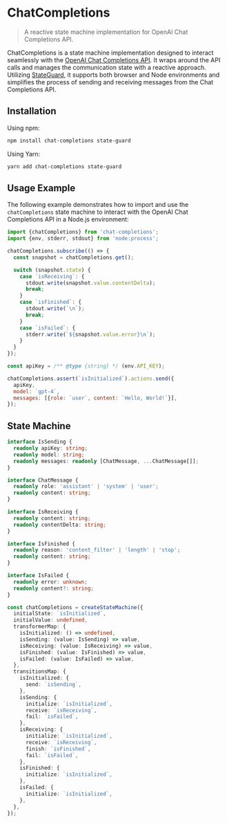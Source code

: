 # ChatCompletions

> A reactive state machine implementation for OpenAI Chat Completions API.

ChatCompletions is a state machine implementation designed to interact seamlessly with the
[OpenAI Chat Completions API](https://platform.openai.com/docs/guides/gpt/chat-completions-api). It
wraps around the API calls and manages the communication state with a reactive approach. Utilizing
[StateGuard](https://github.com/clebert/state-guard), it supports both browser and Node environments
and simplifies the process of sending and receiving messages from the Chat Completions API.

## Installation

Using npm:

```sh
npm install chat-completions state-guard
```

Using Yarn:

```sh
yarn add chat-completions state-guard
```

## Usage Example

The following example demonstrates how to import and use the `chatCompletions` state machine to
interact with the OpenAI Chat Completions API in a Node.js environment:

```js
import {chatCompletions} from 'chat-completions';
import {env, stderr, stdout} from 'node:process';

chatCompletions.subscribe(() => {
  const snapshot = chatCompletions.get();

  switch (snapshot.state) {
    case `isReceiving`: {
      stdout.write(snapshot.value.contentDelta);
      break;
    }
    case `isFinished`: {
      stdout.write(`\n`);
      break;
    }
    case `isFailed`: {
      stderr.write(`${snapshot.value.error}\n`);
    }
  }
});

const apiKey = /** @type {string} */ (env.API_KEY);

chatCompletions.assert(`isInitialized`).actions.send({
  apiKey,
  model: `gpt-4`,
  messages: [{role: `user`, content: `Hello, World!`}],
});
```

## State Machine

```ts
interface IsSending {
  readonly apiKey: string;
  readonly model: string;
  readonly messages: readonly [ChatMessage, ...ChatMessage[]];
}

interface ChatMessage {
  readonly role: 'assistant' | 'system' | 'user';
  readonly content: string;
}

interface IsReceiving {
  readonly content: string;
  readonly contentDelta: string;
}

interface IsFinished {
  readonly reason: 'content_filter' | 'length' | 'stop';
  readonly content: string;
}

interface IsFailed {
  readonly error: unknown;
  readonly content?: string;
}

const chatCompletions = createStateMachine({
  initialState: `isInitialized`,
  initialValue: undefined,
  transformerMap: {
    isInitialized: () => undefined,
    isSending: (value: IsSending) => value,
    isReceiving: (value: IsReceiving) => value,
    isFinished: (value: IsFinished) => value,
    isFailed: (value: IsFailed) => value,
  },
  transitionsMap: {
    isInitialized: {
      send: `isSending`,
    },
    isSending: {
      initialize: `isInitialized`,
      receive: `isReceiving`,
      fail: `isFailed`,
    },
    isReceiving: {
      initialize: `isInitialized`,
      receive: `isReceiving`,
      finish: `isFinished`,
      fail: `isFailed`,
    },
    isFinished: {
      initialize: `isInitialized`,
    },
    isFailed: {
      initialize: `isInitialized`,
    },
  },
});
```
